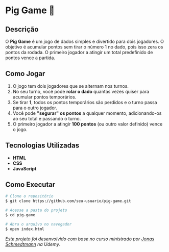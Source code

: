 # Pig Game 🎲

## Descrição
O **Pig Game** é um jogo de dados simples e divertido para dois jogadores. O objetivo é acumular pontos sem tirar o número 1 no dado, pois isso zera os pontos da rodada. O primeiro jogador a atingir um total predefinido de pontos vence a partida.

## Como Jogar
1. O jogo tem dois jogadores que se alternam nos turnos.
2. No seu turno, você pode **rolar o dado** quantas vezes quiser para acumular pontos temporários.
3. Se tirar **1**, todos os pontos temporários são perdidos e o turno passa para o outro jogador.
4. Você pode **"segurar" os pontos** a qualquer momento, adicionando-os ao seu total e passando o turno.
5. O primeiro jogador a atingir **100 pontos** (ou outro valor definido) vence o jogo.

## Tecnologias Utilizadas
- **HTML**
- **CSS**
- **JavaScript**

## Como Executar
```sh
# Clone o repositório
$ git clone https://github.com/seu-usuario/pig-game.git

# Acesse a pasta do projeto
$ cd pig-game

# Abra o arquivo no navegador
$ open index.html
```

*Este projeto foi desenvolvido com base no curso ministrado por [Jonas Schmedtmann](https://www.udemy.com/user/jonasschmedtmann/) na Udemy.*



